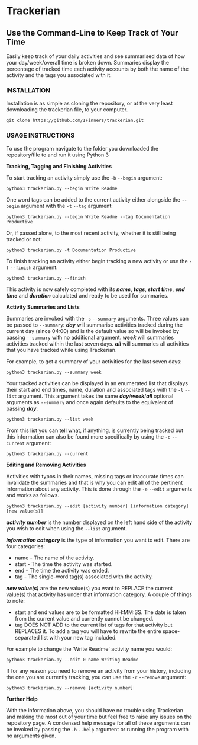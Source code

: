 # Trackerian
## Use the Command-Line to Keep Track of Your Time
Easily keep track of your daily activities and see summarised data of how your day/week/overall time is broken down. Summaries display the percentage of tracked time each activity accounts by both the name of the activity and the tags you associated with it.

### INSTALLATION
Installation is as simple as cloning the repository, or at the very least downloading the trackerian file, to your computer.

    git clone https://github.com/IFinners/trackerian.git

### USAGE INSTRUCTIONS
To use the program navigate to the folder you downloaded the repository/file to and run it using Python 3


**Tracking, Tagging and Finishing Activities**

To start tracking an activity simply use the `-b` `--begin` argument:

    python3 trackerian.py --begin Write Readme

One word tags can be added to the current activity either alongside the `--begin` argument with the `-t` `--tag` argument:

    python3 trackerian.py --begin Write Readme --tag Documentation Productive

Or, if passed alone, to the most recent activity, whether it is still being tracked or not:

    python3 trackerian.py -t Documentation Productive

To finish tracking an activity either begin tracking a new activity or use the `-f` `--finish` argument:

    python3 trackerian.py --finish

This activity is now safely completed with its **_name_**, **_tags_**, **_start time_**, **_end time_** and **_duration_** calculated and ready to be used for summaries.

**Activity Summaries and Lists**

Summaries are invoked with the `-s` `--summary` arguments. Three values can be passed to `--summary`:
**_day_** will summarise activities tracked during the current day (since 04:00) and is the default value so will be invoked by passing `--summary` with no additional argument.
**_week_** will summaries activities tracked within the last seven days.
**_all_** will summaries all activities that you have tracked while using Trackerian.

For example, to get a summary of your activities for the last seven days:

    python3 trackerian.py --summary week

Your tracked activities can be displayed in an enumerated list that displays their start and end times, name, duration and associated tags with the `-l` `--list` argument. This argument takes the same **_day_**/**_week_**/**_all_** optional arguments as `--summary` and once again defaults to the equivalent of passing **_day_**:
    
    python3 trackerian.py --list week

From this list you can tell what, if anything, is currently being tracked but this information can also be found more specifically by using the `-c` `--current` argument:

    python3 trackerian.py --current

**Editing and Removing Activities**

Activities with typos in their names, missing tags or inaccurate times can invalidate the summaries and that is why you can edit all of the pertinent information about any activity. This is done through the `-e` `--edit` arguments and works as follows.

    python3 trackerian.py --edit [activity number] [information category] [new value(s)]
    
**_activity number_** is the number displayed on the left hand side of the activity you wish to edit when using the `--list` argument. 

**_information category_** is the type of information you want to edit. There are four categories:
* name - The name of the activity.
* start - The time the activity was started. 
* end - The time the activity was ended.
* tag - The single-word tag(s) associated with the activity. 

**_new value(s)_** are the new value(s) you want to REPLACE the current value(s) that activity has under that information category. A couple of things to note:
* start and end values are to be formatted HH:MM:SS. The date is taken from the current value and currently cannot be changed.
* tag DOES NOT ADD to the current list of tags for that activity but REPLACES it. To add a tag you will have to rewrite the entire space-separated list with your new tag included.

For example to change the 'Write Readme' activity name you would:

    python3 trackerian.py --edit 0 name Writing Readme

If for any reason you need to remove an activity from your history, including the one you are currently tracking, you can use the `-r` `--remove` argument:

    python3 trackerian.py --remove [activity number]

**Further Help**

With the information above, you should have no trouble using Trackerian and making the most out of your time but feel free to raise any issues on the repository page. A condensed help message for all of these arguments can be invoked by passing the `-h` `--help` argument or running the program with no arguments given.
